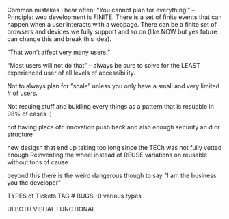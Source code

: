 Common mistakes I hear often:
“You cannot plan for everything.” – Principle: web development is FINITE. There is a set of finite events that can happen when a user interacts with a webpage. There can be a finite set of browsers and devices we fully support and so on (like NOW but yes future can change this and break this idea). 

“That won’t affect very many users.”

“Most users will not do that” – always be sure to solve for the LEAST experienced user of all levels of accessibility.

Not to always plan for “scale” unless you only have a small and very limited # of users.

Not resuing stuff and buidling every things as a pattern that is resuable in 98% of cases :) 


not having place ofr innovation push back and also enough security an d or structure 

new desigsn that end up taking too long since the TECh was not fully vetted enough
Reinventing the wheel instead of REUSE 
variations on reusable without tons of cause

beyond this there is the weird dangerous though to say "I am the business you the developer" 


TYPES of Tickets TAG #
BUGS -0 various types

UI BOTH
VISUAL 
FUNCTIONAL 


